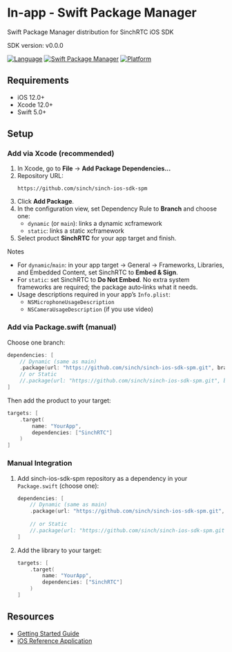 # In-app - Swift Package Manager
Swift Package Manager distribution for SinchRTC iOS SDK

SDK version: v0.0.0

[![Language](https://img.shields.io/badge/language-Swift-orange?style=flat&logo=swift&logoColor=white)](https://swift.org)
[![Swift Package Manager](https://img.shields.io/badge/SPM-supported-DE5C43.svg?style=flat)](https://swift.org/package-manager/)
[![Platform](https://img.shields.io/badge/platform-iOS%2012%2B-blue.svg?style=flat)](https://developer.apple.com/ios/)

## Requirements

- iOS 12.0+
- Xcode 12.0+
- Swift 5.0+

## Setup

### Add via Xcode (recommended)
1. In Xcode, go to **File** → **Add Package Dependencies...**
2. Repository URL:
   ```
   https://github.com/sinch/sinch-ios-sdk-spm
   ```
3. Click **Add Package**.
4. In the configuration view, set Dependency Rule to **Branch** and choose one:
   - `dynamic` (or `main`): links a dynamic xcframework
   - `static`: links a static xcframework
5. Select product **SinchRTC** for your app target and finish.

Notes
- For `dynamic`/`main`: in your app target → General → Frameworks, Libraries, and Embedded Content, set SinchRTC to **Embed & Sign**.
- For `static`: set SinchRTC to **Do Not Embed**. No extra system frameworks are required; the package auto‑links what it needs.
- Usage descriptions required in your app’s `Info.plist`:
  - `NSMicrophoneUsageDescription`
  - `NSCameraUsageDescription` (if you use video)

### Add via Package.swift (manual)
Choose one branch:
```swift
dependencies: [
    // Dynamic (same as main)
    .package(url: "https://github.com/sinch/sinch-ios-sdk-spm.git", branch: "dynamic"),
    // or Static
    //.package(url: "https://github.com/sinch/sinch-ios-sdk-spm.git", branch: "static"),
]
```
Then add the product to your target:
```swift
targets: [
    .target(
        name: "YourApp",
        dependencies: ["SinchRTC"]
    )
]
```

### Manual Integration

1. Add sinch-ios-sdk-spm repository as a dependency in your `Package.swift` (choose one):
   ```swift
   dependencies: [
       // Dynamic (same as main)
       .package(url: "https://github.com/sinch/sinch-ios-sdk-spm.git", branch: "dynamic"),
       
       // or Static
       //.package(url: "https://github.com/sinch/sinch-ios-sdk-spm.git", branch: "static"),
   ]
   ```

2. Add the library to your target:
   ```swift
   targets: [
       .target(
           name: "YourApp",
           dependencies: ["SinchRTC"]
       )
   ]
   ```

## Resources

- [Getting Started Guide](https://developers.sinch.com/docs/in-app-calling/getting-started/ios/create-app)
- [iOS Reference Application](https://github.com/sinch/rtc-reference-applications/tree/master/ios)
